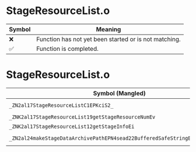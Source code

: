 # StageResourceList.o
| Symbol | Meaning 
| ------------- | ------------- 
| :x: | Function has not yet been started or is not matching. 
| :white_check_mark: | Function is completed. 


# StageResourceList.o
| Symbol (Mangled) | Symbol (Demangled) | Decompiled? |
| ------------- |  ------------- | ------------- |
| `_ZN2al17StageResourceListC1EPKciS2_` | `al::StageResourceList::StageResourceList(char const*,int,char const*)` | :white_check_mark: |
| `_ZNK2al17StageResourceList19getStageResourceNumEv` | `al::StageResourceList::getStageResourceNum(void)const` | :white_check_mark: |
| `_ZNK2al17StageResourceList12getStageInfoEi` | `al::StageResourceList::getStageInfo(int)const` | :white_check_mark: |
| `_ZN2al24makeStageDataArchivePathEPN4sead22BufferedSafeStringBaseIcEEPKcS5_` | `al::makeStageDataArchivePath(sead::BufferedSafeStringBase<char> *,char const*,char const*)` | :white_check_mark: |
